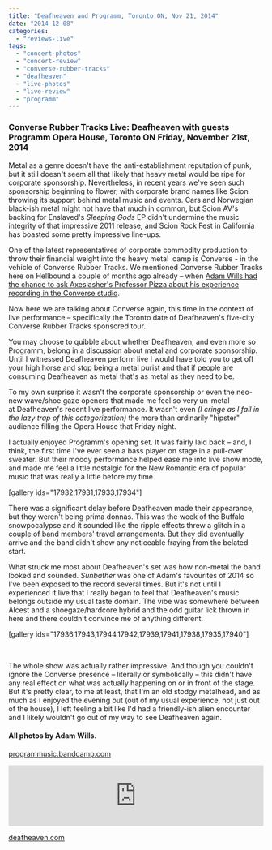 ```yaml
---
title: "Deafheaven and Programm, Toronto ON, Nov 21, 2014"
date: "2014-12-08"
categories: 
  - "reviews-live"
tags: 
  - "concert-photos"
  - "concert-review"
  - "converse-rubber-tracks"
  - "deafheaven"
  - "live-photos"
  - "live-review"
  - "programm"
---
```


### Converse Rubber Tracks Live: Deafheaven with guests Programm Opera House, Toronto ON Friday, November 21st, 2014

Metal as a genre doesn't have the anti-establishment reputation of punk, but it still doesn't seem all that likely that heavy metal would be ripe for corporate sponsorship. Nevertheless, in recent years we've seen such sponsorship beginning to flower, with corporate brand names like Scion throwing its support behind metal music and events. Cars and Norwegian black-ish metal might not have that much in common, but Scion AV's backing for Enslaved's _Sleeping Gods_ EP didn't undermine the music integrity of that impressive 2011 release, and Scion Rock Fest in California has boasted some pretty impressive line-ups.

One of the latest representatives of corporate commodity production to throw their financial weight into the heavy metal  camp is Converse - in the vehicle of Converse Rubber Tracks. We mentioned Converse Rubber Tracks here on Hellbound a couple of months ago already – when [Adam Wills had the chance to ask Axeslasher's Professor Pizza about his experience recording in the Converse studio](https://hellbound.ca/2014/09/hellbound-vs-professor-pizza-axeslasher-interview/).

Now here we are talking about Converse again, this time in the context of live performance – specifically the Toronto date of Deafheaven's five-city Converse Rubber Tracks sponsored tour.

You may choose to quibble about whether Deafheaven, and even more so Programm, belong in a discussion about metal and corporate sponsorship. Until I witnessed Deafheaven perform live I would have told you to get off your high horse and stop being a metal purist and that if people are consuming Deafheaven as metal that's as metal as they need to be.

To my own surprise it wasn't the corporate sponsorship or even the neo-new wave/shoe gaze openers that made me feel so very un-metal at Deafheaven's recent live performance. It wasn't even _(I cringe as I fall in the lazy trap of this categorization)_ the more than ordinarily "hipster" audience filling the Opera House that Friday night.

I actually enjoyed Programm's opening set. It was fairly laid back – and, I think, the first time I've ever seen a bass player on stage in a pull-over sweater. But their moody performance helped ease me into live show mode, and made me feel a little nostalgic for the New Romantic era of popular music that was really a little before my time.

\[gallery ids="17932,17931,17933,17934"\]

There was a significant delay before Deafheaven made their appearance, but they weren't being prima donnas. This was the week of the Buffalo snowpocalypse and it sounded like the ripple effects threw a glitch in a couple of band members' travel arrangements. But they did eventually arrive and the band didn't show any noticeable fraying from the belated start.

What struck me most about Deafheaven's set was how non-metal the band looked and sounded. _Sunbather_ was one of Adam's favourites of 2014 so I've been exposed to the record several times. But it's not until I experienced it live that I really began to feel that Deafheaven's music belongs outside my usual taste domain. The vibe was somewhere between Alcest and a shoegaze/hardcore hybrid and the odd guitar lick thrown in here and there couldn't convince me of anything different.

\[gallery ids="17936,17943,17944,17942,17939,17941,17938,17935,17940"\]

 

The whole show was actually rather impressive. And though you couldn't ignore the Converse presence – literally or symbolically – this didn't have any real effect on what was actually happening on or in front of the stage. But it's pretty clear, to me at least, that I'm an old stodgy metalhead, and as much as I enjoyed the evening out (out of my usual experience, not just out of the house), I left feeling a bit like I'd had a friendly-ish alien encounter and I likely wouldn't go out of my way to see Deafheaven again.

#### All photos by Adam Wills.

[programmusic.bandcamp.com](https://programmusic.bandcamp.com/)

<iframe style="border: 0; width: 100%; height: 120px;" src="https://bandcamp.com/EmbeddedPlayer/track=3898683050/size=large/bgcol=ffffff/linkcol=0687f5/tracklist=false/artwork=small/transparent=true/" width="300" height="150" seamless=""><a href="http://programmusic.bandcamp.com/track/walking-with-thee">Walking with thee by Programm</a></iframe>

[deafheaven.com](http://deafheaven.com/)
